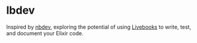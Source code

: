 # lbdev

Inspired by [nbdev](https://github.com/fastai/nbdev), exploring the potential of using [Livebooks](https://github.com/livebook-dev/livebook) to write, test, and document your Elixir code.
